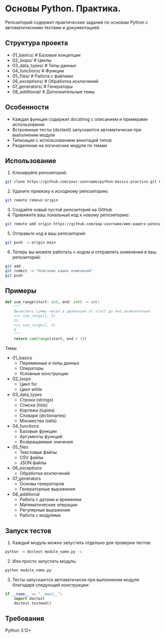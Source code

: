 # Основы Python. Практика.

Репозиторий содержит практические задания по основам Python с автоматическими тестами и документацией.

## Структура проекта
- 01_basics/ # Базовые концепции
- 02_loops/ # Циклы
- 03_data_types/ # Типы данных
- 04_functions/ # Функции
- 05_files/ # Работа с файлами
- 06_exceptions/ # Обработка исключений
- 07_generators/ # Генераторы
- 08_additional/ # Дополнительные темы

## Особенности
- Каждая функция содержит docstring с описанием и примерами использования
- Встроенные тесты (doctest) запускаются автоматически при выполнении модуля
- Типизация с использованием аннотаций типов
- Разделение на логические модули по темам

## Использование
1. Клонируйте репозиторий:
```bash
git clone https://github.com/your-username/python-basics-practice.git && cd $_
```
2. Удалите привязку к исходному репозиторию:
```bash
git remote remove origin
```
3. Создайте новый пустой репозиторий на GitHub
4. Привяжите ваш локальный код к новому репозиторию:
```bash
git remote add origin https://github.com/ваш-username/имя-вашего-репозитория.git
```
5. Отправьте код в ваш репозиторий:
```bash
git push -u origin main
```
6. Теперь вы можете работать с кодом и отправлять изменения в ваш репозиторий:
```bash
git add .
git commit -m "Описание ваших изменений"
git push
```

## Примеры

```python
def sum_range(start: int, end: int) -> int:
    """
    Вычислить сумму чисел в диапазоне от start до end включительно
    >>> sum_range(1, 5)
    15
    >>> sum_range(2, 4)
    9
    """
    return sum(range(start, end + 1))
```
Темы
- 01_basics
  - Переменные и типы данных
  - Операторы
  - Условные конструкции
- 02_loops
  - Цикл for
  - Цикл while
- 03_data_types
  - Строки (strings)
  - Списки (lists)
  - Кортежи (tuples)
  - Словари (dictionaries)
  - Множества (sets)
- 04_functions
  - Базовые функции
  - Аргументы функций
  - Возвращаемые значения
- 05_files
  - Текстовые файлы
  - CSV файлы
  - JSON файлы
- 06_exceptions
  - Обработка исключений
- 07_generators
  - Основы генераторов
  - Генераторные выражения
- 08_additional
  - Работа с датами и временем
  - Математические операции
  - Регулярные выражения
  - Работа с модулями 

## Запуск тестов
1. Каждый модуль можно запустить отдельно для проверки тестов:
```bash
python -m doctest module_name.py -v
```

2. Или просто запустить модуль:
```bash
python module_name.py
```

3. Тесты запускаются автоматически при выполнении модуля благодаря следующей конструкции:
```python
if __name__ == "__main__":
    import doctest
    doctest.testmod()
```
## Требования
Python 3.12+
